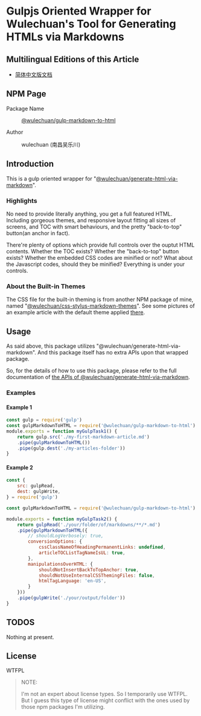 # Gulpjs Oriented Wrapper for Wulechuan's Tool for Generating HTMLs via Markdowns

## Multilingual Editions of this Article

- [简体中文版文档](./ReadMe.zh-hans-CN.md)




## NPM Page

<dl>
<dt>Package Name</dt>
<dd>

[@wulechuan/gulp-markdown-to-html](https://www.npmjs.com/package/@wulechuan/gulp-markdown-to-html)

</dd>
<dt>Author</dt>
<dd><p>wulechuan (南昌吴乐川)</p></dd>
</dl>




## Introduction

This is a gulp oriented wrapper for "[@wulechuan/generate-html-via-markdown](https://www.npmjs.com/package/@wulechuan/generate-html-via-markdown)".


### Highlights

No need to provide literally anything, you get a full featured HTML. Including gorgeous themes, and responsive layout fitting all sizes of screens, and TOC with smart behaviours, and the pretty "back-to-top" button(an anchor in fact).

There're plenty of options which provide full controls over the ouptut HTML contents. Whether the TOC exists? Whether the "back-to-top" button exists? Whether the embedded CSS codes are minified or not? What about the Javascript codes, should they be minified? Everything is under your controls.

### About the Built-in Themes

The CSS file for the built-in theming is from another NPM package of mine, named "[@wulechuan/css-stylus-markdown-themes](https://www.npmjs.com/package/@wulechuan/css-stylus-markdown-themes)". See some pictures of an example article with the default theme applied [there](https://github.com/wulechuan/wulechuan-themes-for-htmls-via-markdowns/blob/master/docs/refs/en-US/application-examples.md).


## Usage

As said above, this package utilizes "@wulechuan/generate-html-via-markdown". And this package itself has no extra APIs upon that wrapped package.

So, for the details of how to use this package, please refer to the full documentation of [the APIs of @wulechuan/generate-html-via-markdown](https://www.npmjs.com/package/@wulechuan/generate-html-via-markdown#api).


### Examples

#### Example 1

```js
const gulp = require('gulp')
const gulpMarkdownToHTML = require('@wulechuan/gulp-markdown-to-html')
module.exports = function myGulpTask1() {
    return gulp.src('./my-first-markdown-article.md')
    .pipe(gulpMarkdownToHTML())
    .pipe(gulp.dest('./my-articles-folder'))
}
```


#### Example 2

```js
const {
    src: gulpRead,
    dest: gulpWrite,
} = require('gulp')

const gulpMarkdownToHTML = require('@wulechuan/gulp-markdown-to-html')

module.exports = function myGulpTask2() {
    return gulpRead('./your/folder/of/markdowns/**/*.md')
    .pipe(gulpMarkdownToHTML({
        // shouldLogVerbosely: true,
        conversionOptions: {
            cssClassNameOfHeadingPermanentLinks: undefined,
            articleTOCListTagNameIsUL: true,
        },
        manipulationsOverHTML: {
            shouldNotInsertBackToTopAnchor: true,
            shouldNotUseInternalCSSThemingFiles: false,
            htmlTagLanguage: 'en-US',
        }
    }))
    .pipe(gulpWrite('./your/output/folder'))
}
```






## TODOS

Nothing at present.



## License

WTFPL

> NOTE:
>
> I'm not an expert about license types. So I temporarily use WTFPL. But I guess this type of license might conflict with the ones used by those npm packages I'm utilizing.
